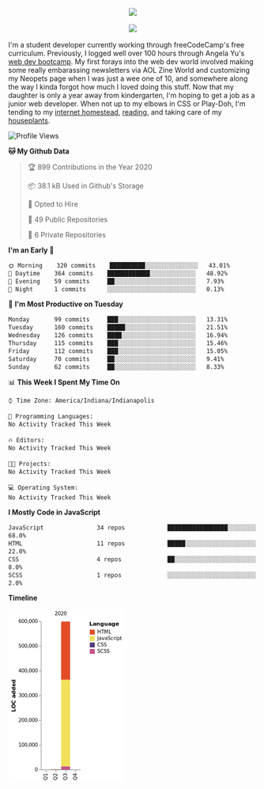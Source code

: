 <p align="center"><img src="https://i.imgur.com/wJsitMz.gif"></p>
<p align="center">
<img src="https://i.imgur.com/yc24RM2.png" width="400">
</p>

I'm a student developer currently working through freeCodeCamp's free curriculum. Previously, I logged well over 100 hours through Angela Yu's [web dev bootcamp](https://www.udemy.com/course/the-complete-web-development-bootcamp/). My first forays into the web dev world involved making some really embarassing newsletters via AOL Zine World and customizing my Neopets page when I was just a wee one of 10, and somewhere along the way I kinda forgot how much I loved doing this stuff. Now that my daughter is only a year away from kindergarten, I'm hoping to get a job as a junior web developer. When not up to my elbows in CSS or Play-Doh, I'm tending to my [internet homestead](https://jennymikac.dev), [reading](https://www.goodreads.com/user/show/63139573-jenny-mikac), and taking care of my [houseplants](https://www.notion.so/codexvitae/Houseplants-3b1370377d9845dc8166373f166224b3).

<!--START_SECTION:waka-->
![Profile Views](http://img.shields.io/badge/Profile%20Views-2-blue)

**🐱 My Github Data** 

> 🏆 899 Contributions in the Year 2020
 > 
> 📦 38.1 kB Used in Github's Storage 
 > 
> 💼 Opted to Hire
 > 
> 📜 49 Public Repositories
 > 
> 🔑 6 Private Repositories 

**I'm an Early 🐤** 

```text
🌞 Morning    320 commits    ██████████░░░░░░░░░░░░░░░   43.01% 
🌆 Daytime    364 commits    ████████████░░░░░░░░░░░░░   48.92% 
🌃 Evening    59 commits     ██░░░░░░░░░░░░░░░░░░░░░░░   7.93% 
🌙 Night      1 commits      ░░░░░░░░░░░░░░░░░░░░░░░░░   0.13%

```
📅 **I'm Most Productive on Tuesday** 

```text
Monday       99 commits     ███░░░░░░░░░░░░░░░░░░░░░░   13.31% 
Tuesday      160 commits    █████░░░░░░░░░░░░░░░░░░░░   21.51% 
Wednesday    126 commits    ████░░░░░░░░░░░░░░░░░░░░░   16.94% 
Thursday     115 commits    ███░░░░░░░░░░░░░░░░░░░░░░   15.46% 
Friday       112 commits    ███░░░░░░░░░░░░░░░░░░░░░░   15.05% 
Saturday     70 commits     ██░░░░░░░░░░░░░░░░░░░░░░░   9.41% 
Sunday       62 commits     ██░░░░░░░░░░░░░░░░░░░░░░░   8.33%

```


📊 **This Week I Spent My Time On** 

```text
⌚︎ Time Zone: America/Indiana/Indianapolis

💬 Programming Languages: 
No Activity Tracked This Week

🔥 Editors: 
No Activity Tracked This Week

🐱‍💻 Projects: 
No Activity Tracked This Week

💻 Operating System: 
No Activity Tracked This Week

```

**I Mostly Code in JavaScript** 

```text
JavaScript               34 repos            █████████████████░░░░░░░░   68.0% 
HTML                     11 repos            █████░░░░░░░░░░░░░░░░░░░░   22.0% 
CSS                      4 repos             ██░░░░░░░░░░░░░░░░░░░░░░░   8.0% 
SCSS                     1 repos             ░░░░░░░░░░░░░░░░░░░░░░░░░   2.0%

```


**Timeline**

![Chart not found](https://github.com/maudlinmandrake/maudlinmandrake/blob/master/charts/bar_graph.png) 


<!--END_SECTION:waka-->
